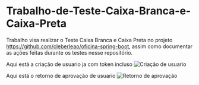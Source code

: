 # Trabalho-de-Teste-Caixa-Branca-e-Caixa-Preta
Trabalho visa realizar o Teste Caixa Branca e Caixa Preta no projeto https://github.com/cleberleao/oficina-spring-boot, assim como documentar as ações feitas durante os testes nesse repositório.



Aqui está a criação de usuario ja com token incluso
![Criação de usuario](https://github.com/user-attachments/assets/7dd38e65-7c9f-46bf-90d2-d2c651b9fdf1)

Aqui está o retorno de aprovação de usuario 
![Retorno de aprovação](https://github.com/user-attachments/assets/4d4f49a3-45f3-4c5e-86e3-9e8c4ab6621b)
